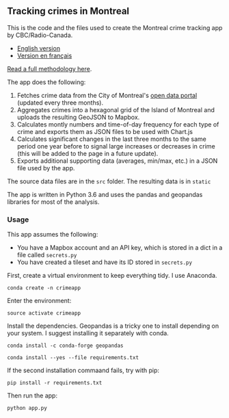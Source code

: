 ## Tracking crimes in Montreal

This is the code and the files used to create the Montreal crime tracking app by CBC/Radio-Canada.

* [English version](https://newsinteractives.cbc.ca/montreal-crime/)
* [Version en français](https://ici.radio-canada.ca/nouvelles/special/crimes-criminalite-vols-mefaits-ville-montreal-police-spvm/index.html)

[Read a full methodology here](http://cbc.ca/1.4574508).

The app does the following:

1. Fetches crime data from the City of Montreal's [open data portal](http://donnees.ville.montreal.qc.ca/dataset/actes-criminels) (updated every three months).
2. Aggregates crimes into a hexagonal grid of the Island of Montreal and uploads the resulting GeoJSON to Mapbox.
3. Calculates montly numbers and time-of-day frequency for each type of crime and exports them as JSON files to be used with Chart.js
4. Calculates significant changes in the last three months to the same period one year before to signal large increases or decreases in crime (this will be added to the page in a future update).
5. Exports additional supporting data (averages, min/max, etc.) in a JSON file used by the app.

The source data files are in the `src` folder. The resulting data is in `static`

The app is written in Python 3.6 and uses the pandas and geopandas libraries for most of the analysis.

### Usage

This app assumes the following:

* You have a Mapbox account and an API key, which is stored in a dict in a file called `secrets.py`
* You have created a tileset and have its ID stored in `secrets.py`

First, create a virtual environment to keep everything tidy. I use Anaconda.

`conda create -n crimeapp`

Enter the environment:

`source activate crimeapp`

Install the dependencies. Geopandas is a tricky one to install depending on your system. I suggest installing it separately with conda.

`conda install -c conda-forge geopandas`

`conda install --yes --file requirements.txt`

If the second installation commaand fails, try with pip:

`pip install -r requirements.txt`

Then run the app:

`python app.py`

